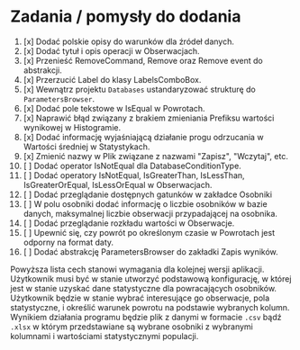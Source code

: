 # Zadania / pomysły do dodania

1.  [x] Dodać polskie opisy do warunków dla źródeł danych.
2.  [x] Dodać tytuł i opis operacji w Obserwacjach.
3.  [x] Przenieść RemoveCommand, Remove oraz Remove event do abstrakcji.
4.  [x] Przerzucić Label do klasy LabelsComboBox.
5.  [x] Wewnątrz projektu `Databases` ustandaryzować strukturę do `ParametersBrowser`.
6.  [x] Dodać pole tekstowe w IsEqual w Powrotach.
7.  [x] Naprawić błąd związany z brakiem zmieniania Prefiksu wartości wynikowej w Histogramie.
8.  [x] Dodać informację wyjaśniającą działanie progu odrzucania w Wartości średniej w Statystykach. 
9.  [x] Zmienić nazwy w Plik związane z nazwami "Zapisz", "Wczytaj", etc.
10. [ ] Dodać operator IsNotEqual dla DatabaseConditionType.
11. [ ] Dodać operatory IsNotEqual, IsGreaterThan, IsLessThan, IsGreaterOrEqual, IsLessOrEqual w Obserwacjach.
12. [ ] Dodać przeglądanie dostępnych gatunków w zakładce Osobniki
13. [ ] W polu osobniki dodać informację o liczbie osobników w bazie danych, maksymalnej liczbie obserwacji przypadającej na osobnika.
14. [ ] Dodać przeglądanie rozkładu wartości w Obserwacje.
15. [ ] Upewnić się, czy powrót po określonym czasie w Powrotach jest odporny na format daty.
16. [ ] Dodać abstrakcję ParametersBrowser do zakładki Zapis wyników.

Powyższa lista cech stanowi wymagania dla kolejnej wersji aplikacji. Użytkownik musi być w stanie utworzyć podstawową konfigurację, w której jest w stanie uzyskać dane statystyczne dla powracających osobników. Użytkownik będzie w stanie wybrać interesujące go obserwacje, pola statystyczne, i określić warunek powrotu na podstawie wybranych kolumn. Wynikiem działania programu będzie plik z danymi w formacie `.csv` bądź `.xlsx` w którym przedstawiane są wybrane osobniki z wybranymi kolumnami i wartościami statystycznymi populacji.